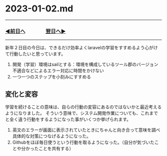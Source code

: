 # 2023-01-02.md

---
### [◀️前日へ](https://github.com/yuasys/chatty-journal/blob/main/2023/01/2023-01-01.md)&emsp;&emsp;&emsp;&emsp;[翌日へ▶️](https://github.com/yuasys/chatty-journal/blob/main/2023/01/2023-01-03.md)

---


新年２日目の今日は、できるだけ効率よくlaravelの学習をすすめるよう心がけて行動したいと思っています。

1. 開発（学習）環境はsailとする：環境を構成しているツール郡のバージョン不適合などによるエラー対応に時間をかけない
2. 一つ一つのステップを小刻みにすすめる

## 変化と変容

学習を続けることの意味は、自らの行動の変容にあるのではないかと最近考えるようになりました。
そういう意味で、システム開発作業についても、これまでと全く違う行動をするようになった事がいくつか挙げられます。

1. 英文のエラーが画面に表示されていたときにちゃんと向き合って意味を調べ具体的な対策につなげるようになった。
2. Githubをほぼ毎日使うという行動を取るようになった。（自分が気づいたことや分かったことを共有する）
